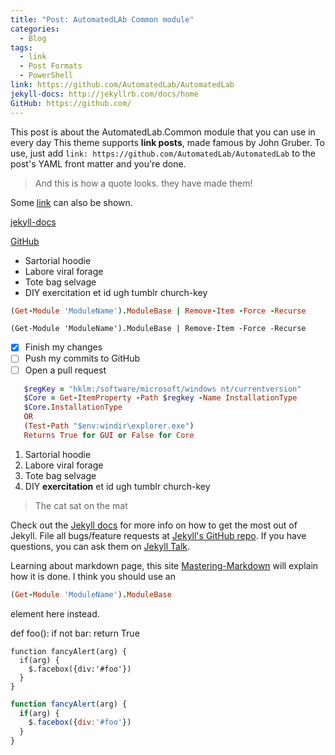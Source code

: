 ```yaml
---
title: "Post: AutomatedLAb Common module"
categories:
  - Blog
tags:
  - link
  - Post Formats
  - PowerShell
link: https://github.com/AutomatedLab/AutomatedLab
jekyll-docs: http://jekyllrb.com/docs/home
GitHub: https://github.com/
---
```


This post is about the AutomatedLab.Common module that you can use in every day
This theme supports **link posts**, made famous by John Gruber. To use, just add `link: https://github.com/AutomatedLab/AutomatedLab` to the post's YAML front matter and you're done.

> And this is how a quote looks. they have made them!

Some [link](#) can also be shown.

[jekyll-docs](#)

[GitHub](#)


  * Sartorial hoodie
  * Labore viral forage
  * Tote bag selvage
  * DIY exercitation et id ugh tumblr church-key
  
 
```ruby
(Get-Module 'ModuleName').ModuleBase | Remove-Item -Force -Recurse
```

    (Get-Module 'ModuleName').ModuleBase | Remove-Item -Force -Recurse

- [x] Finish my changes
- [ ] Push my commits to GitHub
- [ ] Open a pull request

```ruby
   $regKey = "hklm:/software/microsoft/windows nt/currentversion"
   $Core = Get-ItemProperty -Path $regkey -Name InstallationType
   $Core.InstallationType
   OR
   (Test-Path "$env:windir\explorer.exe")
   Returns True for GUI or False for Core
```

 1. Sartorial hoodie
 2. Labore viral forage
 3. Tote bag selvage
 4. DIY **exercitation** et id ugh tumblr church-key


> The cat sat on the mat

Check out the [Jekyll docs][jekyll-docs] for more info on how to get the most out of Jekyll. File all bugs/feature requests at [Jekyll's GitHub repo][jekyll-gh]. If you have questions, you can ask them on [Jekyll Talk][jekyll-talk].

Learning about markdown page, this site [Mastering-Markdown] will explain how it is done.
I think you should use an
```ruby
(Get-Module 'ModuleName').ModuleBase
```
element here instead.

def foo():
    if not bar:
        return True

    function fancyAlert(arg) {
      if(arg) {
        $.facebox({div:'#foo'})
      }
    }
    
```javascript
function fancyAlert(arg) {
  if(arg) {
    $.facebox({div:'#foo'})
  }
}
```
[GitHub]: https://github.com/
[jekyll-docs]: http://jekyllrb.com/docs/home
[jekyll-gh]:   https://github.com/jekyll/jekyll
[jekyll-talk]: https://talk.jekyllrb.com/
[Mastering-Markdown]: https://guides.github.com/features/mastering-markdown/

